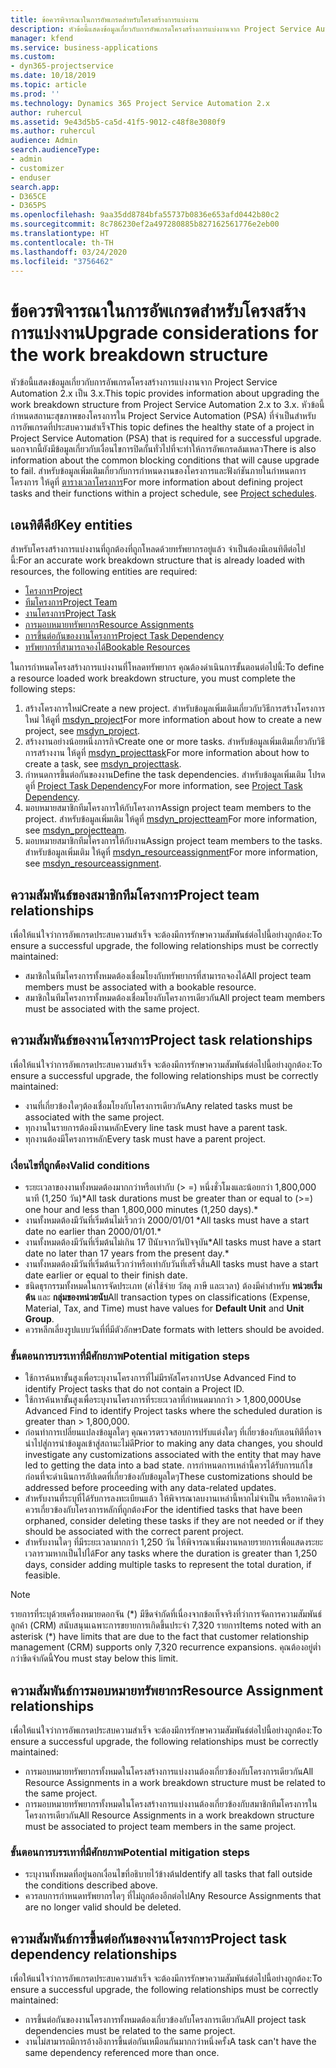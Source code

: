 ```yaml
---
title: ข้อควรพิจารณาในการอัพเกรดสำหรับโครงสร้างการแบ่งงาน
description: หัวข้อนี้แสดงข้อมูลเกี่ยวกับการอัพเกรดโครงสร้างการแบ่งงานจาก Project Service Automation 2.x เป็น 3.x.
manager: kfend
ms.service: business-applications
ms.custom:
- dyn365-projectservice
ms.date: 10/18/2019
ms.topic: article
ms.prod: ''
ms.technology: Dynamics 365 Project Service Automation 2.x
author: ruhercul
ms.assetid: 9e43d5b5-ca5d-41f5-9012-c48f8e3080f9
ms.author: ruhercul
audience: Admin
search.audienceType:
- admin
- customizer
- enduser
search.app:
- D365CE
- D365PS
ms.openlocfilehash: 9aa35dd8784bfa55737b0836e653afd0442b80c2
ms.sourcegitcommit: 8c786230ef2a497280885b827162561776e2eb00
ms.translationtype: HT
ms.contentlocale: th-TH
ms.lasthandoff: 03/24/2020
ms.locfileid: "3756462"
---
```

# <a name="upgrade-considerations-for-the-work-breakdown-structure"></a><span data-ttu-id="4b809-103">ข้อควรพิจารณาในการอัพเกรดสำหรับโครงสร้างการแบ่งงาน</span><span class="sxs-lookup"><span data-stu-id="4b809-103">Upgrade considerations for the work breakdown structure</span></span>
<span data-ttu-id="4b809-104">หัวข้อนี้แสดงข้อมูลเกี่ยวกับการอัพเกรดโครงสร้างการแบ่งงานจาก Project Service Automation 2.x เป็น 3.x.</span><span class="sxs-lookup"><span data-stu-id="4b809-104">This topic provides information about upgrading the work breakdown structure from Project Service Automation 2.x to 3.x.</span></span> <span data-ttu-id="4b809-105">หัวข้อนี้กำหนดสถานะสุขภาพของโครงการใน Project Service Automation (PSA) ที่จำเป็นสำหรับการอัพเกรดที่ประสบความสำเร็จ</span><span class="sxs-lookup"><span data-stu-id="4b809-105">This topic defines the healthy state of a project in Project Service Automation (PSA) that is required for a successful upgrade.</span></span> <span data-ttu-id="4b809-106">นอกจากนี้ยังมีข้อมูลเกี่ยวกับเงื่อนไขการปิดกั้นทั่วไปที่จะทำให้การอัพเกรดล้มเหลว</span><span class="sxs-lookup"><span data-stu-id="4b809-106">There is also information about the common blocking conditions that will cause upgrade to fail.</span></span> <span data-ttu-id="4b809-107">สำหรับข้อมูลเพิ่มเติมเกี่ยวกับการกำหนดงานของโครงการและฟังก์ชันภายในกำหนดการโครงการ ให้ดูที่ [ตารางเวลาโครงการ](project-creating.md)</span><span class="sxs-lookup"><span data-stu-id="4b809-107">For more information about defining project tasks and their functions within a project schedule, see [Project schedules](project-creating.md).</span></span>

## <a name="key-entities"></a><span data-ttu-id="4b809-108">เอนทิตีคีย์</span><span class="sxs-lookup"><span data-stu-id="4b809-108">Key entities</span></span>
<span data-ttu-id="4b809-109">สำหรับโครงสร้างการแบ่งงานที่ถูกต้องที่ถูกโหลดด้วยทรัพยากรอยู่แล้ว จำเป็นต้องมีเอนทิตีต่อไปนี้:</span><span class="sxs-lookup"><span data-stu-id="4b809-109">For an accurate work breakdown structure that is already loaded with resources, the following entities are required:</span></span>

- [<span data-ttu-id="4b809-110">โครงการ</span><span class="sxs-lookup"><span data-stu-id="4b809-110">Project</span></span>](../developer/entities/msdyn_project.md)
- [<span data-ttu-id="4b809-111">ทีมโครงการ</span><span class="sxs-lookup"><span data-stu-id="4b809-111">Project Team</span></span>](../developer/entities/msdyn_projectteam.md)
- [<span data-ttu-id="4b809-112">งานโครงการ</span><span class="sxs-lookup"><span data-stu-id="4b809-112">Project Task</span></span>](../developer/entities/msdyn_projecttask.md)
- [<span data-ttu-id="4b809-113">การมอบหมายทรัพยากร</span><span class="sxs-lookup"><span data-stu-id="4b809-113">Resource Assignments</span></span>](../developer/entities/msdyn_resourceassignment.md)
- [<span data-ttu-id="4b809-114">การขึ้นต่อกันของงานโครงการ</span><span class="sxs-lookup"><span data-stu-id="4b809-114">Project Task Dependency</span></span>](../developer/entities/msdyn_projecttaskdependency.md)
- [<span data-ttu-id="4b809-115">ทรัพยากรที่สามารถจองได้</span><span class="sxs-lookup"><span data-stu-id="4b809-115">Bookable Resources</span></span>](../developer/entities/bookableresource.md)

<span data-ttu-id="4b809-116">ในการกำหนดโครงสร้างการแบ่งงานที่โหลดทรัพยากร คุณต้องดำเนินการขั้นตอนต่อไปนี้:</span><span class="sxs-lookup"><span data-stu-id="4b809-116">To define a resource loaded work breakdown structure, you must complete the following steps:</span></span>

1. <span data-ttu-id="4b809-117">สร้างโครงการใหม่</span><span class="sxs-lookup"><span data-stu-id="4b809-117">Create a new project.</span></span> <span data-ttu-id="4b809-118">สำหรับข้อมูลเพิ่มเติมเกี่ยวกับวิธีการสร้างโครงการใหม่ ให้ดูที่ [msdyn_project](../developer/entities/msdyn_project.md)</span><span class="sxs-lookup"><span data-stu-id="4b809-118">For more information about how to create a new project, see [msdyn_project](../developer/entities/msdyn_project.md).</span></span>
2. <span data-ttu-id="4b809-119">สร้างงานอย่างน้อยหนึ่งภารกิจ</span><span class="sxs-lookup"><span data-stu-id="4b809-119">Create one or more tasks.</span></span> <span data-ttu-id="4b809-120">สำหรับข้อมูลเพิ่มเติมเกี่ยวกับวิธีการสร้างงาน ให้ดูที่ [msdyn_projecttask](../developer/entities/msdyn_projecttask.md)</span><span class="sxs-lookup"><span data-stu-id="4b809-120">For more information about how to create a task, see [msdyn_projecttask](../developer/entities/msdyn_projecttask.md).</span></span>
3. <span data-ttu-id="4b809-121">กำหนดการขึ้นต่อกันของงาน</span><span class="sxs-lookup"><span data-stu-id="4b809-121">Define the task dependencies.</span></span> <span data-ttu-id="4b809-122">สำหรับข้อมูลเพิ่มเติม โปรดดูที่ [Project Task Dependency](../developer/entities/msdyn_projecttaskdependency.md)</span><span class="sxs-lookup"><span data-stu-id="4b809-122">For more information, see [Project Task Dependency](../developer/entities/msdyn_projecttaskdependency.md).</span></span>
4. <span data-ttu-id="4b809-123">มอบหมายสมาชิกทีมโครงการให้กับโครงการ</span><span class="sxs-lookup"><span data-stu-id="4b809-123">Assign project team members to the project.</span></span> <span data-ttu-id="4b809-124">สำหรับข้อมูลเพิ่มเติม ให้ดูที่ [msdyn_projectteam](../developer/entities/msdyn_projectteam.md)</span><span class="sxs-lookup"><span data-stu-id="4b809-124">For more information, see [msdyn_projectteam](../developer/entities/msdyn_projectteam.md).</span></span>
5. <span data-ttu-id="4b809-125">มอบหมายสมาชิกทีมโครงการให้กับงาน</span><span class="sxs-lookup"><span data-stu-id="4b809-125">Assign project team members to the tasks.</span></span> <span data-ttu-id="4b809-126">สำหรับข้อมูลเพิ่มเติม ให้ดูที่ [msdyn_resourceassignment](../developer/entities/msdyn_resourceassignment.md)</span><span class="sxs-lookup"><span data-stu-id="4b809-126">For more information, see [msdyn_resourceassignment](../developer/entities/msdyn_resourceassignment.md).</span></span>

## <a name="project-team-relationships"></a><span data-ttu-id="4b809-127">ความสัมพันธ์ของสมาชิกทีมโครงการ</span><span class="sxs-lookup"><span data-stu-id="4b809-127">Project team relationships</span></span>

<span data-ttu-id="4b809-128">เพื่อให้แน่ใจว่าการอัพเกรดประสบความสำเร็จ จะต้องมีการรักษาความสัมพันธ์ต่อไปนี้อย่างถูกต้อง:</span><span class="sxs-lookup"><span data-stu-id="4b809-128">To ensure a successful upgrade, the following relationships must be correctly maintained:</span></span>
- <span data-ttu-id="4b809-129">สมาชิกในทีมโครงการทั้งหมดต้องเชื่อมโยงกับทรัพยากรที่สามารถจองได้</span><span class="sxs-lookup"><span data-stu-id="4b809-129">All project team members must be associated with a bookable resource.</span></span>
- <span data-ttu-id="4b809-130">สมาชิกในทีมโครงการทั้งหมดต้องเชื่อมโยงกับโครงการเดียวกัน</span><span class="sxs-lookup"><span data-stu-id="4b809-130">All project team members must be associated with the same project.</span></span> 

## <a name="project-task-relationships"></a><span data-ttu-id="4b809-131">ความสัมพันธ์ของงานโครงการ</span><span class="sxs-lookup"><span data-stu-id="4b809-131">Project task relationships</span></span>
<span data-ttu-id="4b809-132">เพื่อให้แน่ใจว่าการอัพเกรดประสบความสำเร็จ จะต้องมีการรักษาความสัมพันธ์ต่อไปนี้อย่างถูกต้อง:</span><span class="sxs-lookup"><span data-stu-id="4b809-132">To ensure a successful upgrade, the following relationships must be correctly maintained:</span></span>

- <span data-ttu-id="4b809-133">งานที่เกี่ยวข้องใดๆต้องเชื่อมโยงกับโครงการเดียวกัน</span><span class="sxs-lookup"><span data-stu-id="4b809-133">Any related tasks must be associated with the same project.</span></span>
- <span data-ttu-id="4b809-134">ทุกงานในรายการต้องมีงานหลัก</span><span class="sxs-lookup"><span data-stu-id="4b809-134">Every line task must have a parent task.</span></span>
- <span data-ttu-id="4b809-135">ทุกงานต้องมีโครงการหลัก</span><span class="sxs-lookup"><span data-stu-id="4b809-135">Every task must have a parent project.</span></span>

### <a name="valid-conditions"></a><span data-ttu-id="4b809-136">เงื่อนไขที่ถูกต้อง</span><span class="sxs-lookup"><span data-stu-id="4b809-136">Valid conditions</span></span>

- <span data-ttu-id="4b809-137">ระยะเวลาของงานทั้งหมดต้องมากกว่าหรือเท่ากับ (> =) หนึ่งชั่วโมงและน้อยกว่า 1,800,000 นาที (1,250 วัน)\*</span><span class="sxs-lookup"><span data-stu-id="4b809-137">All task durations must be greater than or equal to (>=) one hour and less than 1,800,000 minutes (1,250 days).\*</span></span>
- <span data-ttu-id="4b809-138">งานทั้งหมดต้องมีวันที่เริ่มต้นไม่เร็วกว่า 2000/01/01 \*</span><span class="sxs-lookup"><span data-stu-id="4b809-138">All tasks must have a start date no earlier than 2000/01/01.\*</span></span>
- <span data-ttu-id="4b809-139">งานทั้งหมดต้องมีวันที่เริ่มต้นไม่เกิน 17 ปีนับจากวันปัจจุบัน\*</span><span class="sxs-lookup"><span data-stu-id="4b809-139">All tasks must have a start date no later than 17 years from the present day.\*</span></span>
- <span data-ttu-id="4b809-140">งานทั้งหมดต้องมีวันที่เริ่มต้นเร็วกว่าหรือเท่ากับวันที่เสร็จสิ้น</span><span class="sxs-lookup"><span data-stu-id="4b809-140">All tasks must have a start date earlier or equal to their finish date.</span></span>
- <span data-ttu-id="4b809-141">ชนิดธุรกรรมทั้งหมดในการจัดประเภท (ค่าใช้จ่าย วัสดุ ภาษี และเวลา) ต้องมีค่าสำหรับ **หน่วยเริ่มต้น** และ **กลุ่มของหน่วยนับ**</span><span class="sxs-lookup"><span data-stu-id="4b809-141">All transaction types on classifications (Expense, Material, Tax, and Time) must have values for **Default Unit** and **Unit Group**.</span></span>
- <span data-ttu-id="4b809-142">ควรหลีกเลี่ยงรูปแบบวันที่ที่มีตัวอักษร</span><span class="sxs-lookup"><span data-stu-id="4b809-142">Date formats with letters should be avoided.</span></span>

### <a name="potential-mitigation-steps"></a><span data-ttu-id="4b809-143">ขั้นตอนการบรรเทาที่มีศักยภาพ</span><span class="sxs-lookup"><span data-stu-id="4b809-143">Potential mitigation steps</span></span>
- <span data-ttu-id="4b809-144">ใช้การค้นหาขั้นสูงเพื่อระบุงานโครงการที่ไม่มีรหัสโครงการ</span><span class="sxs-lookup"><span data-stu-id="4b809-144">Use Advanced Find to identify Project tasks that do not contain a Project ID.</span></span>
- <span data-ttu-id="4b809-145">ใช้การค้นหาขั้นสูงเพื่อระบุงานโครงการที่ระยะเวลาที่กำหนดมากกว่า > 1,800,000</span><span class="sxs-lookup"><span data-stu-id="4b809-145">Use Advanced Find to identify Project tasks where the scheduled duration is greater than > 1,800,000.</span></span>
- <span data-ttu-id="4b809-146">ก่อนทำการเปลี่ยนแปลงข้อมูลใดๆ คุณควรตรวจสอบการปรับแต่งใดๆ ที่เกี่ยวข้องกับเอนทิตีที่อาจนำไปสู่การนำข้อมูลเข้าสู่สถานะไม่ดี</span><span class="sxs-lookup"><span data-stu-id="4b809-146">Prior to making any data changes, you should investigate any customizations associated with the entity that may have led to getting the data into a bad state.</span></span> <span data-ttu-id="4b809-147">การกำหนดการเหล่านี้ควรได้รับการแก้ไขก่อนที่จะดำเนินการอัปเดตที่เกี่ยวข้องกับข้อมูลใดๆ</span><span class="sxs-lookup"><span data-stu-id="4b809-147">These customizations should be addressed before proceeding with any data-related updates.</span></span>
- <span data-ttu-id="4b809-148">สำหรับงานที่ระบุที่ได้รับการลงทะเบียนแล้ว ให้พิจารณาลบงานเหล่านี้หากไม่จำเป็น หรือหากคิดว่าควรเกี่ยวข้องกับโครงการหลักที่ถูกต้อง</span><span class="sxs-lookup"><span data-stu-id="4b809-148">For the identified tasks that have been orphaned, consider deleting these tasks if they are not needed or if they should be associated with the correct parent project.</span></span>
- <span data-ttu-id="4b809-149">สำหรับงานใดๆ ที่มีระยะเวลามากกว่า 1,250 วัน ให้พิจารณาเพิ่มงานหลายรายการเพื่อแสดงระยะเวลารวมหากเป็นไปได้</span><span class="sxs-lookup"><span data-stu-id="4b809-149">For any tasks where the duration is greater than 1,250 days, consider adding multiple tasks to represent the total duration, if feasible.</span></span>

> [!NOTE]
> <span data-ttu-id="4b809-150">รายการที่ระบุด้วยเครื่องหมายดอกจัน (\*) มีขีดจำกัดที่เนื่องจากข้อเท็จจริงที่ว่าการจัดการความสัมพันธ์ลูกค้า (CRM) สนับสนุนเฉพาะการขยายการเกิดขึ้นประจำ 7,320 รายการ</span><span class="sxs-lookup"><span data-stu-id="4b809-150">Items noted with an asterisk (\*) have limits that are due to the fact that customer relationship management (CRM) supports only 7,320 recurrence expansions.</span></span> <span data-ttu-id="4b809-151">คุณต้องอยู่ต่ำกว่าขีดจำกัดนี้</span><span class="sxs-lookup"><span data-stu-id="4b809-151">You must stay below this limit.</span></span>

## <a name="resource-assignment-relationships"></a><span data-ttu-id="4b809-152">ความสัมพันธ์การมอบหมายทรัพยากร</span><span class="sxs-lookup"><span data-stu-id="4b809-152">Resource Assignment relationships</span></span>
<span data-ttu-id="4b809-153">เพื่อให้แน่ใจว่าการอัพเกรดประสบความสำเร็จ จะต้องมีการรักษาความสัมพันธ์ต่อไปนี้อย่างถูกต้อง:</span><span class="sxs-lookup"><span data-stu-id="4b809-153">To ensure a successful upgrade, the following relationships must be correctly maintained:</span></span>

- <span data-ttu-id="4b809-154">การมอบหมายทรัพยากรทั้งหมดในโครงสร้างการแบ่งงานต้องเกี่ยวข้องกับโครงการเดียวกัน</span><span class="sxs-lookup"><span data-stu-id="4b809-154">All Resource Assignments in a work breakdown structure must be related to the same project.</span></span>
- <span data-ttu-id="4b809-155">การมอบหมายทรัพยากรทั้งหมดในโครงสร้างการแบ่งงานต้องเกี่ยวข้องกับสมาชิกทีมโครงการในโครงการเดียวกัน</span><span class="sxs-lookup"><span data-stu-id="4b809-155">All Resource Assignments in a work breakdown structure must be associated to project team members in the same project.</span></span>

### <a name="potential-mitigation-steps"></a><span data-ttu-id="4b809-156">ขั้นตอนการบรรเทาที่มีศักยภาพ</span><span class="sxs-lookup"><span data-stu-id="4b809-156">Potential mitigation steps</span></span>
- <span data-ttu-id="4b809-157">ระบุงานทั้งหมดที่อยู่นอกเงื่อนไขที่อธิบายไว้ข้างต้น</span><span class="sxs-lookup"><span data-stu-id="4b809-157">Identify all tasks that fall outside the conditions described above.</span></span>  
- <span data-ttu-id="4b809-158">ควรลบการกำหนดทรัพยากรใดๆ ที่ไม่ถูกต้องอีกต่อไป</span><span class="sxs-lookup"><span data-stu-id="4b809-158">Any Resource Assignments that are no longer valid should be deleted.</span></span>

## <a name="project-task-dependency-relationships"></a><span data-ttu-id="4b809-159">ความสัมพันธ์การขึ้นต่อกันของงานโครงการ</span><span class="sxs-lookup"><span data-stu-id="4b809-159">Project task dependency relationships</span></span>
<span data-ttu-id="4b809-160">เพื่อให้แน่ใจว่าการอัพเกรดประสบความสำเร็จ จะต้องมีการรักษาความสัมพันธ์ต่อไปนี้อย่างถูกต้อง:</span><span class="sxs-lookup"><span data-stu-id="4b809-160">To ensure a successful upgrade, the following relationships must be correctly maintained:</span></span>

- <span data-ttu-id="4b809-161">การขึ้นต่อกันของงานโครงการทั้งหมดต้องเกี่ยวข้องกับโครงการเดียวกัน</span><span class="sxs-lookup"><span data-stu-id="4b809-161">All project task dependencies must be related to the same project.</span></span>
- <span data-ttu-id="4b809-162">งานไม่สามารถมีการอ้างอิงการขึ้นต่อกันเหมือนกันมากกว่าหนึ่งครั้ง</span><span class="sxs-lookup"><span data-stu-id="4b809-162">A task can't have the same dependency referenced more than once.</span></span>
